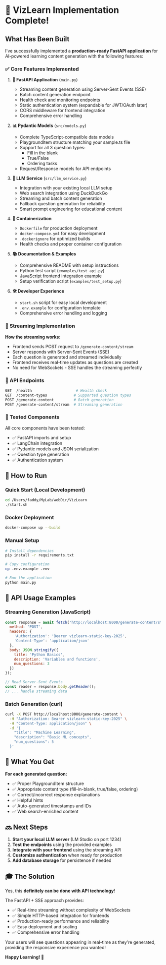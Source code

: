 # 🎉 VizLearn Implementation Complete!

## What Has Been Built

I've successfully implemented a **production-ready FastAPI application** for AI-powered learning content generation with the following features:

### ✅ Core Features Implemented

1. **🚀 FastAPI Application** (`main.py`)
   - Streaming content generation using Server-Sent Events (SSE)
   - Batch content generation endpoint
   - Health check and monitoring endpoints
   - Static authentication system (expandable for JWT/OAuth later)
   - CORS middleware for frontend integration
   - Comprehensive error handling

2. **📊 Pydantic Models** (`src/models.py`)
   - Complete TypeScript-compatible data models
   - PlaygroundItem structure matching your sample.ts file
   - Support for all 3 question types:
     - Fill in the blank
     - True/False
     - Ordering tasks
   - Request/Response models for API endpoints

3. **🤖 LLM Service** (`src/llm_service.py`)
   - Integration with your existing local LLM setup
   - Web search integration using DuckDuckGo
   - Streaming and batch content generation
   - Fallback question generation for reliability
   - Smart prompt engineering for educational content

4. **🐳 Containerization**
   - `Dockerfile` for production deployment
   - `docker-compose.yml` for easy development
   - `.dockerignore` for optimized builds
   - Health checks and proper container configuration

5. **📚 Documentation & Examples**
   - Comprehensive README with setup instructions
   - Python test script (`examples/test_api.py`)
   - JavaScript frontend integration example
   - Setup verification script (`examples/test_setup.py`)

6. **🛠️ Developer Experience**
   - `start.sh` script for easy local development
   - `.env.example` for configuration template
   - Comprehensive error handling and logging

### 🌊 Streaming Implementation

**How the streaming works:**
- Frontend sends POST request to `/generate-content/stream`
- Server responds with Server-Sent Events (SSE)
- Each question is generated and streamed individually
- Frontend receives real-time updates as questions are created
- No need for WebSockets - SSE handles the streaming perfectly

### 🔑 API Endpoints

```bash
GET  /health                    # Health check
GET  /content-types            # Supported question types
POST /generate-content         # Batch generation
POST /generate-content/stream  # Streaming generation
```

### 🧪 Tested Components

All core components have been tested:
- ✅ FastAPI imports and setup
- ✅ LangChain integration
- ✅ Pydantic models and JSON serialization
- ✅ Question type generation
- ✅ Authentication system

## 🚀 How to Run

### Quick Start (Local Development)
```bash
cd /Users/faddy/MyLab/webDir/VizLearn
./start.sh
```

### Docker Deployment
```bash
docker-compose up --build
```

### Manual Setup
```bash
# Install dependencies
pip install -r requirements.txt

# Copy configuration
cp .env.example .env

# Run the application
python main.py
```

## 📡 API Usage Examples

### Streaming Generation (JavaScript)
```javascript
const response = await fetch('http://localhost:8000/generate-content/stream', {
  method: 'POST',
  headers: {
    'Authorization': 'Bearer vizlearn-static-key-2025',
    'Content-Type': 'application/json'
  },
  body: JSON.stringify({
    title: 'Python Basics',
    description: 'Variables and functions',
    num_questions: 3
  })
});

// Read Server-Sent Events
const reader = response.body.getReader();
// ... handle streaming data
```

### Batch Generation (curl)
```bash
curl -X POST http://localhost:8000/generate-content \
  -H "Authorization: Bearer vizlearn-static-key-2025" \
  -H "Content-Type: application/json" \
  -d '{
    "title": "Machine Learning",
    "description": "Basic ML concepts",
    "num_questions": 5
  }'
```

## 🎯 What You Get

**For each generated question:**
- ✅ Proper PlaygroundItem structure
- ✅ Appropriate content type (fill-in-blank, true/false, ordering)
- ✅ Correct/incorrect response explanations
- ✅ Helpful hints
- ✅ Auto-generated timestamps and IDs
- ✅ Web search-enriched content

## 🔜 Next Steps

1. **Start your local LLM server** (LM Studio on port 1234)
2. **Test the endpoints** using the provided examples
3. **Integrate with your frontend** using the streaming API
4. **Customize authentication** when ready for production
5. **Add database storage** for persistence if needed

## 🎓 The Solution

Yes, this **definitely can be done with API technology**! 

The FastAPI + SSE approach provides:
- ✅ Real-time streaming without complexity of WebSockets
- ✅ Simple HTTP-based integration for frontends
- ✅ Production-ready performance and reliability
- ✅ Easy deployment and scaling
- ✅ Comprehensive error handling

Your users will see questions appearing in real-time as they're generated, providing the responsive experience you wanted!

**Happy Learning! 🚀**
